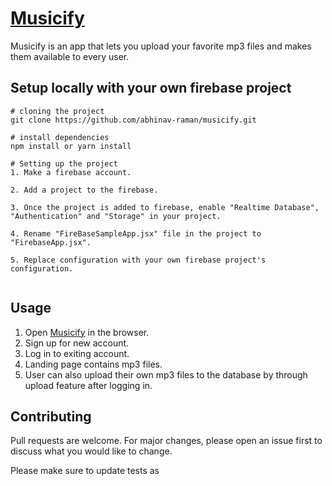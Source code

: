 # [Musicify]()

Musicify is an app that lets you upload your favorite mp3 files and makes them available to every user.

## Setup locally with your own firebase project

```git
# cloning the project
git clone https://github.com/abhinav-raman/musicify.git

# install dependencies
npm install or yarn install

# Setting up the project
1. Make a firebase account.

2. Add a project to the firebase.

3. Once the project is added to firebase, enable "Realtime Database", "Authentication" and "Storage" in your project.

4. Rename "FireBaseSampleApp.jsx" file in the project to "FirebaseApp.jsx".

5. Replace configuration with your own firebase project's configuration.


```

## Usage

1. Open [Musicify]() in the browser.
2. Sign up for new account.
3. Log in to exiting account.
4. Landing page contains mp3 files.
5. User can also upload their own mp3 files to the database by through upload feature after logging in.

## Contributing
Pull requests are welcome. For major changes, please open an issue first to discuss what you would like to change.

Please make sure to update tests as 

